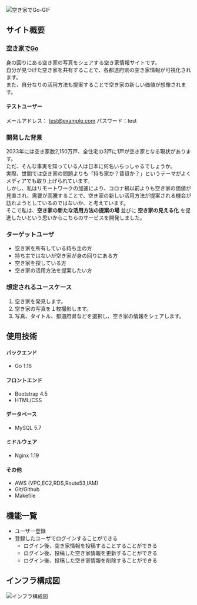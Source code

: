 
![空き家でGo-GIF](https://user-images.githubusercontent.com/43948442/122051689-d81cb480-ce1f-11eb-958d-e9a92fa58cd7.gif)
## サイト概要

### [空き家でGo](http://akiyadego.com)<br>

身の回りにある空き家の写真をシェアする空き家情報サイトです。<br>
自分が見つけた空き家を共有することで、各都道府県の空き家情報が可視化されます。<br>
また、自分なりの活用方法も提案することで空き家の新しい価値が想像されます。<br>

#### テストユーザー
メールアドレス： test@example.com パスワード：test

### 開発した背景

2033年には空き家数2,150万戸、全住宅の3戸に1戸が空き家となる現状があります。<br>
ただ、そんな事実を知っている人は日本に何名いらっしゃるでしょうか。<br>
実際、世間では空き家の問題よりも「持ち家か？賃貸か？」というテーマがよくメディアでも取り上げられています。<br>
しかし、私はリモートワークの加速により、コロナ禍以前よりも空き家の価値が見直され、需要が高騰することで、空き家の新しい活用方法が提案される機会が訪れようとしているのではないか、と考えています。<br>
そこで私は、__空き家の新たな活用方法の提案の場__ 並びに __空き家の見える化__ を促進したいという思いからこちらのサービスを開発しました。

### ターゲットユーザ

- 空き家を所有している持ち主の方
- 持ち主ではないが空き家が身の回りにある方
- 空き家を探している方
- 空き家の活用方法を提案したい方

### 想定されるユースケース
1. 空き家を発見します。
1. 空き家の写真を１枚撮影します。
1. 写真、タイトル、都道府県などを選択し、空き家の情報をシェアします。

## 使用技術
#### バックエンド
- Go 1.16
#### フロントエンド
- Bootstrap 4.5
- HTML/CSS
#### データベース
- MySQL 5.7
#### ミドルウェア
- Nginx 1.19
#### その他
- AWS (VPC,EC2,RDS,Route53,IAM)
- Git/Github
- Makefile


## 機能一覧
- ユーザー登録
- 登録したユーザでログインすることができる
  - ログイン後、空き家情報を投稿することすることができる
  - ログイン後、投稿した空き家情報を更新することができる
  - ログイン後、投稿した空き家情報を削除することができる

## インフラ構成図
![インフラ構成図](https://user-images.githubusercontent.com/43948442/122160155-6473b980-ceaa-11eb-804c-86bc524b98bf.jpeg)

<!-- ## 今後の改良計画
- ユーザーページの作成
- いいね機能
- コメント機能
- Dockerの導入
- 画像複数枚投稿できるように追加
- 投稿の詳細ページの作成
- 都道府県地図上での空き家数の確認 -->